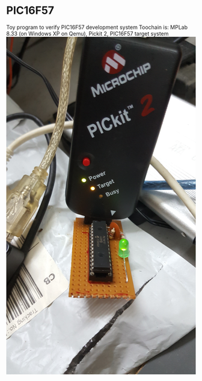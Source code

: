 # PIC16F57
Toy program to verify PIC16F57 development system
Toochain is: MPLab 8.33 (on Windows XP on Qemu), Pickit 2, PIC16F57 target system
![PICkit 2 program and run](program_n_run.jpg)

